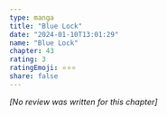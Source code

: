 ```yaml
---
type: manga
title: "Blue Lock"
date: "2024-01-10T13:01:29"
name: "Blue Lock"
chapter: 43
rating: 3
ratingEmoji: ⭐️⭐️⭐️
share: false
---
```


_[No review was written for this chapter]_
